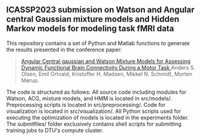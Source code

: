 ## ICASSP2023 submission on Watson and Angular central Gaussian mixture models and Hidden Markov models for modeling task fMRI data

This repository contains a set of Python and Matlab functions to generate the results presented in the conference paper:

>[Angular Central gaussian and Watson Mixture Models for Assessing Dynamic Functional Brain Connectivity During a Motor Task ](ieeexplore.ieee.org/document/10193021) 
Anders S. Olsen, Emil Ortvald, Kristoffer H. Madsen, Mikkel N. Schmidt, Morten Mørup.

The code is structured as follows: All source code including modules for Watson, ACG, mixture models, and HMM is located in src/models/. Preprocessing scripts is located in src/preprocessing/. Code for visualization is located in src/visualization/. All Python scripts used for executing the optimization of models is located in the experiments folder. The submitfiles/ folder exclusively contains shell scripts for submitting training jobs to DTU's compute cluster. 
